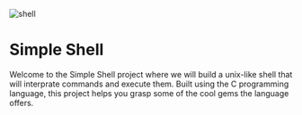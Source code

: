 ![shell](https://www.ansigarden.com/wp-content/uploads/edd/2017/04/Unix_Shell_Menu_Screen_cover.png)

# Simple Shell

Welcome to the Simple Shell project where we will build a unix-like shell that will interprate commands and execute them. Built using the C programming language, this project helps you grasp some of the cool gems the language offers.

